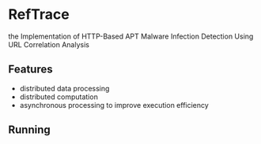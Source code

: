 # RefTrace
the Implementation of HTTP-Based APT Malware Infection Detection Using URL Correlation Analysis

## Features
- distributed data processing
- distributed computation
- asynchronous processing to improve execution efficiency

## Running
